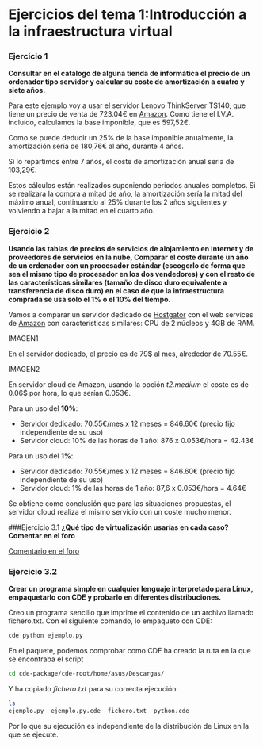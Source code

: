 # Ejercicios del tema 1:Introducción a la infraestructura virtual

### Ejercicio 1
**Consultar en el catálogo de alguna tienda de informática el precio de un ordenador tipo servidor y calcular su coste de amortización a cuatro y siete años.**

Para este ejemplo voy a usar el servidor Lenovo ThinkServer TS140, que tiene un precio de venta de 723.04€ en [Amazon](https://www.amazon.es/Lenovo-ThinkServer-TS140-procesadores-E3-1226V3/dp/B00SSR7H30/ref=sr_1_15?ie=UTF8&qid=1475683161&sr=8-15&keywords=servidor). Como tiene el I.V.A. incluído, calculamos la base imponible, que es 597,52€.

Como se puede deducir un 25% de la base imponible anualmente, la amortización sería de 180,76€ al año, durante 4 años.

Si lo repartimos entre 7 años, el coste de amortización anual sería de 103,29€.

Estos cálculos están realizados suponiendo periodos anuales completos. Si se realizara la compra a mitad de año, la amortización sería la mitad del máximo anual, continuando al 25% durante los 2 años siguientes y volviendo a bajar a la mitad en el cuarto año.

### Ejercicio 2
**Usando las tablas de precios de servicios de alojamiento en Internet y de proveedores de servicios en la nube, Comparar el coste durante un año de un ordenador con un procesador estándar (escogerlo de forma que sea el mismo tipo de procesador en los dos vendedores) y con el resto de las características similares (tamaño de disco duro equivalente a transferencia de disco duro) en el caso de que la infraestructura comprada se usa sólo el 1% o el 10% del tiempo.**

Vamos a comparar un servidor dedicado de [Hostgator](http://www.hostgator.com/dedicated-server) con el web services de [Amazon](https://aws.amazon.com/es/ec2/pricing/) con características similares: CPU de 2 núcleos y 4GB de RAM.

IMAGEN1

En el servidor dedicado, el precio es de 79$ al mes, alrededor de 70.55€.

IMAGEN2

En servidor cloud de Amazon, usando la opción *t2.medium* el coste es de 0.06$ por hora, lo que serían 0.053€.

Para un uso del **10%**:
* Servidor dedicado: 70.55€/mes x 12 meses = 846.60€ (precio fijo independiente de su uso)
* Servidor cloud: 10% de las horas de 1 año: 876 x 0.053€/hora = 42.43€

Para un uso del **1%**:
* Servidor dedicado: 70.55€/mes x 12 meses = 846.60€ (precio fijo independiente de su uso)
* Servidor cloud: 1% de las horas de 1 año: 87,6 x 0.053€/hora = 4.64€

Se obtiene como conclusión que para las situaciones propuestas, el servidor cloud realiza el mismo servicio con un coste mucho menor.

###Ejercicio 3.1
**¿Qué tipo de virtualización usarías en cada caso? Comentar en el foro**

[Comentario en el foro](https://github.com/JJ/IV16-17/issues/1#issuecomment-251745834)

### Ejercicio 3.2
**Crear un programa simple en cualquier lenguaje interpretado para Linux, empaquetarlo con CDE y probarlo en diferentes distribuciones.**

Creo un programa sencillo que imprime el contenido de un archivo llamado fichero.txt. Con el siguiente comando, lo empaqueto con CDE:

```bash
cde python ejemplo.py
```

En el paquete, podemos comprobar como CDE ha creado la ruta en la que se encontraba el script

```bash
cd cde-package/cde-root/home/asus/Descargas/
```

Y ha copiado _fichero.txt_ para su correcta ejecución:

```bash
ls
ejemplo.py  ejemplo.py.cde  fichero.txt  python.cde
```

Por lo que su ejecución es independiente de la distribución de Linux en la que se ejecute.